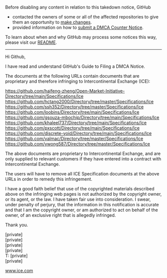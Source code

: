 Before disabling any content in relation to this takedown notice, GitHub
- contacted the owners of some or all of the affected repositories to give them an opportunity to [make changes](https://docs.github.com/en/github/site-policy/dmca-takedown-policy#a-how-does-this-actually-work).
- provided information on how to [submit a DMCA Counter Notice](https://docs.github.com/en/articles/guide-to-submitting-a-dmca-counter-notice).

To learn about when and why GitHub may process some notices this way, please visit our [README](https://github.com/github/dmca/blob/master/README.md#anatomy-of-a-takedown-notice).

---

Hi Github,

I have read and understand GitHub's Guide to Filing a DMCA Notice.

The documents at the following URLs contain documents that are proprietary and therefore infringing to Intercontinental Exchange (ICE):

https://github.com/haifeng-zheng/Open-Market-Initiative-Directory/tree/main/Specifications/Ice  
https://github.com/hctang2000/Directory/tree/master/Specifications/Ice  
https://github.com/ssh352/Directory/tree/master/Specifications/Ice  
https://github.com/loobins/Directory/tree/main/Specifications/Ice  
https://github.com/gsouza-mbochip/Directory/tree/main/Specifications/Ice  
https://github.com/khaleel737/Directory/tree/main/Specifications/Ice  
https://github.com/pxscott/Directory/tree/main/Specifications/Ice  
https://github.com/discrete-void/Directory/tree/main/Specifications/Ice  
https://github.com/valmac/Directory/tree/master/Specifications/Ice  
https://github.com/ywong587/Directory/tree/master/Specifications/Ice  

The above documents are proprietary to Intercontinental Exchange, and are only supplied to relevant customers if they have entered into a contract with Intercontinental Exchange.

The users will have to remove all ICE Specification documents at the above URLs in order to remedy this infringement.

I have a good faith belief that use of the copyrighted materials described above on the infringing web pages is not authorized by the copyright owner, or its agent, or the law. I have taken fair use into consideration. I swear, under penalty of perjury, that the information in this notification is accurate and that I am the copyright owner, or am authorized to act on behalf of the owner, of an exclusive right that is allegedly infringed.

Thank you.

[private]  
[private]  
[private]  
[private]  
T: [private]  
[private]  

www.ice.com